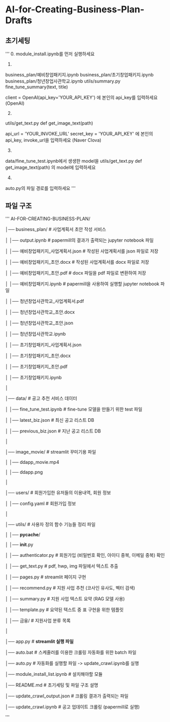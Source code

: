 # AI-for-Creating-Business-Plan-Drafts

## 초기세팅
'''
0. module_install.ipynb를  먼저 실행하세요


1.
business_plan/예비창업패키지.ipynb
business_plan/초기창업패키지.ipynb
business_plan/청년창업사관학교.ipynb
utils/summary.py fine_tune_summary(text, title)

client = OpenAI(api_key='YOUR_API_KEY')
에 본인의 api_key를 입력하세요 (OpenAI)


2.
utils/get_text.py def get_image_text(path)

api_url = 'YOUR_INVOKE_URL' 
secret_key = 'YOUR_API_KEY'
에 본인의 api_key, invoke_url을 입력하세요 (Naver Clova)


3.
data/fine_tune_test.ipynb에서 생생한 model을
utils/get_text.py def get_image_text(path)
의 model에 입력하세요


4. 
auto.py의 파일 경로를 입력하세요
'''

## 파일 구조

'''
AI-FOR-CREATING-BUSINESS-PLAN/

│── business_plan/                        # 사업계획서 초안 작성 서비스

│   │── output.ipynb                      # papermill의 결과가 출력되는 jupyter notebook 파일

│   │── 예비창업패키지_사업계획서.json      # 작성된 사업계획서를 json 파일로 저장

│   │── 예비창업패키지_초안.docx            # 작성된 사업계획서를 docx 파일로 저장

│   │── 예비창업패키지_초안.pdf             # docx 파일을 pdf 파일로 변환하여 저장

│   │── 예비창업패키지.ipynb                # papermill을 사용하여 실행할 jupyter notebook 파일

│   │── 청년창업사관학교_사업계획서.pdf

│   │── 청년창업사관학교_초안.docx

│   │── 청년창업사관학교_초안.json

│   │── 청년창업사관학교.ipynb

│   │── 초기창업패키지_사업계획서.json

│   │── 초기창업패키지_초안.docx

│   │── 초기창업패키지_초안.pdf

│   │── 초기창업패키지.ipynb

│

│── data/                                   # 공고 추천 서비스 데이터

│   │── fine_tune_test.ipynb                # fine-tune 모델을 만들기 위한 test 파일

│   │── latest_biz.json                     # 최신 공고 리스트 DB

│   │── previous_biz.json                   # 지난 공고 리스트 DB

│

│── image_movie/                            # streamlit 꾸미기용 파일

│   │── ddapp_movie.mp4                 

│   │── ddapp.png

│

│── users/                                  # 회원가입한 유저들의 이용내역, 회원 정보

│   │── config.yaml                         # 회원가입 정보

│

│── utils/                                  # 사용자 정의 함수 기능들 정리 파일

│   │── __pycache__/

│   │── __init__.py

│   │── authenticator.py                    # 회원가입 (비밀번호 확인, 아이디 중복, 이메일 중복) 확인

│   │── get_text.py                         # pdf, hwp, img 파일에서 텍스트 추출

│   │── pages.py                            # streamlit 페이지 구현

│   │── recommend.py                        # 지원 사업 추천 (코사인 유사도, 벡터 검색)

│   │── summary.py                          # 지원 사업 텍스트 요약 (RAG 모델 사용)

│   │── template.py                         # 요약된 텍스트 중 표 구현을 위한 템플릿

│   │── 금융/                               # 지원사업 분류 목록

│

│── app.py                                  # **streamlit 실행 파일**

│── auto.bat                                # 스케줄러를 이용한 크롤링 자동화를 위한 batch 파일

│── auto.py                                 # 자동화를 실행할 파일 -> update_crawl.ipynb를 실행

│── module_install_list.ipynb               # 설치해야할 모듈             

│── README.md                               # 초기세팅 및 파일 구조 설명

│── update_crawl_output.json                # 크롤링 결과가 출력되는 파일

│── update_crawl.ipynb                      # 공고 업데이트 크롤링 (papermill로 실행)

'''
